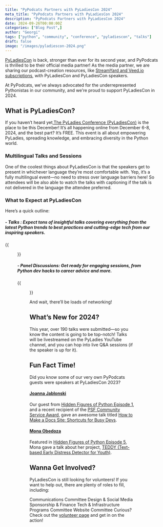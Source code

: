 ```yaml
---
title: "PyPodcats Partners with PyLadiesCon 2024"
meta_title: "PyPodcats Partners with PyLadiesCon 2024"
description: "PyPodcats Partners with PyLadiesCon 2024"
date: 2024-09-26T00:00:00Z
categories: ["Blog Post",]
author: "Georgi"
tags: ["python", "community", "conference", "pyladiescon", "talks"]
draft: false
image: "/images/pyladiescon-2024.png"
---
```


[PyLadiesCon](https://conference.pyladies.com) is back, stronger than ever for its second year, and PyPodcats is thrilled to be their official media partner! As the media partner, we are sharing our podcast-creation resources, like [StreamYard and Veed.io subscriptions](/about/financials), with PyLadiesCon and PyLadiesCon speakers.

At PyPodcats, we've always advocated for the underrepresented Pythonistas in our community, and we're proud to support PyLadiesCon in 2024.

## What is PyLadiesCon?

If you haven’t heard yet,[The PyLadies Conference (PyLadiesCon)](https://conference.pyladies.com/) is the place to be this December! It’s all happening online from December 6-8, 2024, and the best part? It’s FREE. This event is all about empowering PyLadies, spreading knowledge, and embracing diversity in the Python world.

### Multilingual Talks and Sessions

One of the coolest things about PyLadiesCon is that the speakers get to present in whichever language they’re most comfortable with. Yep, it’s a fully multilingual event—no need to stress over language barriers here! So attendees will be also able to watch the talks with captioning if the talk is not delivered in the language the attendee preferred.

### What to Expect at PyLadiesCon

Here’s a quick outline:
##### - Talks : Expect tons of insightful talks covering everything from the latest Python trends to best practices and cutting-edge tech from our inspiring speakers. 

{{<figure src="/images/thais.png" caption="Thais Viana's Keynote session at PyLadiesCon 2023" alt="Thais Viana's Keynote session at PyLadiesCon 2023">}}

##### - Panel Discussions: Get ready for engaging sessions, from Python dev hacks to career advice and more.

{{<figure src="/images/panel.png" caption="APAC panel discussion at PyLadiesCon 2023" alt="APAC panel discussion at PyLadiesCon 2023">}}

And wait, there’ll be loads of networking!


## What’s New for 2024?

This year, over 190 talks were submitted—so you know the content is going to be top-notch! Talks will be livestreamed on the PyLadies YouTube channel, and you can hop into live Q&A sessions (if the speaker is up for it).

## Fun Fact Time!

Did you know some of our very own PyPodcats guests were speakers at PyLadiesCon 2023?

#### [Joanna Jablonski](/speakers/joanna-jablonski/) 
Our guest from [Hidden Figures of Python Episode 1](/episodes/ep-1/), and a recent recipient of the [PSF Community Service Award](https://www.python.org/community/awards/psf-awards/#october-2024:~:text=The%20Q3%20Community%20Service%20Award%20was%20given%20to%20Joanna%20Jablonski%20for%20her%20multifaceted%20contributions%20across%20various%20domains%2C%20including%20her%20work%20as%20contributor%20to%20CPython%2C%20an%20interpreter%20author%2C%20and%20an%20architect%20of%20developer%20education%20tools%20and%20tutorials), gave an awesome talk titled [How to Make a Docs Site: Shortcuts for Busy Devs](https://www.youtube.com/watch?v=N3mO4MEtpwA).


#### [Mona Obedoza](/speakers/mona-obedoza/)
Featured in [Hidden Figures of Python Episode 5](/episodes/ep-5/), Mona gave a talk about her project, [TEDDY (Text-based Early Distress Detector for Youth)](https://www.youtube.com/watch?v=DB7xxXHH-mo).


## Wanna Get Involved?

PyLadiesCon is still looking for volunteers! If you want to help out, there are plenty of roles to fill, including:

Communications Committee
Design & Social Media
Sponsorship & Finance
Tech & Infrastructure
Programs Committee
Website Committee
Curious? Check out the [volunteer page](https://conference.pyladies.com/volunteer/) and get in on the action!